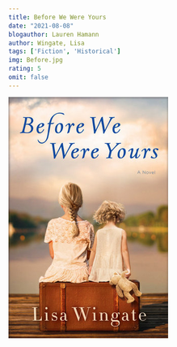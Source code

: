 ```yaml
---
title: Before We Were Yours
date: "2021-08-08"
blogauthor: Lauren Hamann
author: Wingate, Lisa
tags: ['Fiction', 'Historical']
img: Before.jpg
rating: 5
omit: false
---
```


![Book Cover](Before.jpg)
